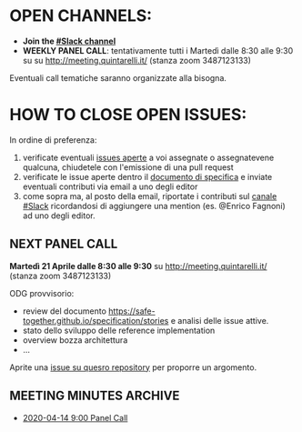 # OPEN CHANNELS:

- **Join the [#Slack channel](https://safetogether2020.slack.com/app_redirect?channel=stories)**
- **WEEKLY PANEL CALL**: tentativamente tutti i Martedì dalle 8:30 alle 9:30 su su http://meeting.quintarelli.it/ (stanza zoom 3487123133)

Eventuali call tematiche saranno organizzate alla bisogna.

# HOW TO CLOSE OPEN ISSUES:

In ordine di preferenza:

1. verificate eventuali [issues aperte](https://github.com/safe-together/specification/issues) a voi assegnate o assegnatevene qualcuna,  chiudetele con l'emissione di una pull request
2. verificate le issue aperte dentro il [documento di specifica](https://safe-together.github.io/specification/stories) e inviate eventuali contributi via email a uno degli editor 
3. come sopra ma, al posto della email, riportate i contributi sul [canale #Slack](https://safetogether2020.slack.com/app_redirect?channel=stories) ricordandosi di aggiungere una mention (es. @Enrico Fagnoni) ad uno degli editor.

## NEXT PANEL CALL

**Martedì 21 Aprile dalle 8:30 alle 9:30** 
su http://meeting.quintarelli.it/ (stanza zoom 3487123133)

ODG provvisorio:

- review del documento https://safe-together.github.io/specification/stories e analisi delle issue attive.
- stato dello sviluppo delle reference implementation
- overview bozza architettura
- ...

Aprite una [issue su quesro repository](https://github.com/safe-together/stories-panel/issues) per proporre un argomento.


## MEETING MINUTES ARCHIVE

- [2020-04-14 9:00  Panel Call](meeting-minutes/202004140900-panel-call.md)
